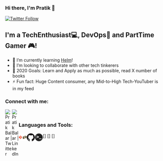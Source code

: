 
### Hi there, I'm Pratik 👋

[![Twitter Follow](https://img.shields.io/twitter/follow/pratikbalar123?color=1DA1F2&logo=twitter&style=for-the-badge)](https://twitter.com/intent/follow?original_referer=https%3A%2F%2Fgithub.com%2Fpratikbalar123&screen_name=pratikbalar123)

## I'm a TechEnthusiast:computer:, DevOps:repeat: and PartTime Gamer :video_game:!

- 🔭 I’m currently learning [Helm](https://www.notion.so/Helm-ad08fea3a4a7479fb15f340ba0bb54be)!
- 👯 I’m looking to collaborate with other tech tinkerers
- 🥅 2020 Goals: Learn and Apply as much as possible, read X number of books
- ⚡ Fun fact: Huge Content consumer, any Mid-to-High Tech-YouTuber is in my feed

### Connect with me:


[<img align="left" alt="Pratik Balar | Twitter" width="22px" src="https://cdn.jsdelivr.net/npm/simple-icons@v3/icons/twitter.svg" />](https://twitter.com/pratikbalar123)
[<img align="left" alt="Pratik Balar | LinkedIn" width="22px" src="https://cdn.jsdelivr.net/npm/simple-icons@v3/icons/linkedin.svg" />](https://www.linkedin.com/in/pratikbalar/)


<br />

### Languages and Tools:

[<img align="left" alt="Git" width="26px" src="https://raw.githubusercontent.com/github/explore/80688e429a7d4ef2fca1e82350fe8e3517d3494d/topics/git/git.png" />]
[<img align="left" alt="GitHub" width="26px" src="https://raw.githubusercontent.com/github/explore/78df643247d429f6cc873026c0622819ad797942/topics/github/github.png" />]
[<img align="left" alt="Terminal" width="26px" src="https://raw.githubusercontent.com/github/explore/80688e429a7d4ef2fca1e82350fe8e3517d3494d/topics/terminal/terminal.png" />]

<br />
<br />

<!--
**pratikbalar/pratikbalar** is a ✨ _special_ ✨ repository because its `README.md` (this file) appears on your GitHub profile.

Here are some ideas to get you started:

- 🔭 I’m currently working on ...
- 🌱 I’m currently learning ...
- 👯 I’m looking to collaborate on ...
- 🤔 I’m looking for help with ...
- 💬 Ask me about ...
- 📫 How to reach me: ...
- 😄 Pronouns: ...
- ⚡ Fun fact: ...
-->
